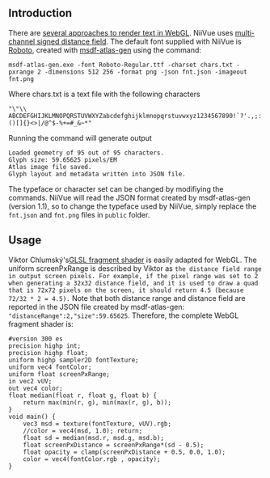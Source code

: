 ## Introduction

There are [several approaches to render text in WebGL](https://stackoverflow.com/questions/25956272/better-quality-text-in-webgl). NiiVue uses 
[multi-channel signed distance field](https://github.com/Chlumsky/msdfgen). The default font supplied with NiiVue is [Roboto](https://fonts.google.com/specimen/Roboto?preview.text_type=custom), created with [msdf-atlas-gen](https://github.com/Chlumsky/msdf-atlas-gen) using the command:

```
msdf-atlas-gen.exe -font Roboto-Regular.ttf -charset chars.txt -pxrange 2 -dimensions 512 256 -format png -json fnt.json -imageout fnt.png
```

Where chars.txt is a text file with the following characters

```
"\"\\ ABCDEFGHIJKLMNOPQRSTUVWXYZabcdefghijklmnopqrstuvwxyz1234567890!`?'.,;:()[]{}<>|/@^$-%+=#_&~*"
```
Running the command will generate output

```
Loaded geometry of 95 out of 95 characters.
Glyph size: 59.65625 pixels/EM
Atlas image file saved.
Glyph layout and metadata written into JSON file.
```

The typeface or character set can be changed by modifiying the commands. NiiVue will read the JSON format created by msdf-atlas-gen (version 1.1), so to change the typeface used by NiiVue, simply replace the `fnt.json` and `fnt.png` files in `public` folder.

## Usage

Viktor Chlumský's[GLSL fragment shader](https://github.com/Chlumsky/msdfgen) is easily adapted for WebGL. The uniform screenPxRange is described by Viktor as `the distance field range in output screen pixels. For example, if the pixel range was set to 2 when generating a 32x32 distance field, and it is used to draw a quad that is 72x72 pixels on the screen, it should return 4.5 (because 72/32 * 2 = 4.5).` Note that both distance range and distance field are reported in the JSON file created by msdf-atlas-gen: `"distanceRange":2,"size":59.65625`. Therefore, the complete WebGL fragment shader is:

```
#version 300 es
precision highp int;
precision highp float;
uniform highp sampler2D fontTexture;
uniform vec4 fontColor;
uniform float screenPxRange;
in vec2 vUV;
out vec4 color;
float median(float r, float g, float b) {
    return max(min(r, g), min(max(r, g), b));
}
void main() {
	vec3 msd = texture(fontTexture, vUV).rgb;
	//color = vec4(msd, 1.0); return;
    float sd = median(msd.r, msd.g, msd.b);
    float screenPxDistance = screenPxRange*(sd - 0.5);
    float opacity = clamp(screenPxDistance + 0.5, 0.0, 1.0);
	color = vec4(fontColor.rgb , opacity);
}
```
